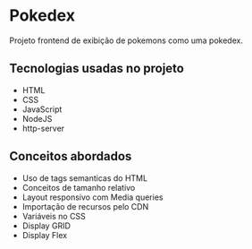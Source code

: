 # Pokedex 
Projeto frontend de exibição de pokemons como uma pokedex.

## Tecnologias usadas no projeto
- HTML
- CSS
- JavaScript
- NodeJS
- http-server

## Conceitos abordados

- Uso de tags semanticas do HTML
- Conceitos de tamanho relativo
- Layout responsivo com Media queries
- Importação de recursos pelo CDN
- Variáveis no CSS
- Display GRID
- Display Flex